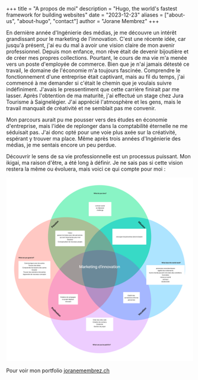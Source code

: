+++
title = "A propos de moi"
description = "Hugo, the world's fastest framework for building websites"
date = "2023-12-23"
aliases = ["about-us", "about-hugo", "contact"]
author = "Jorane Membrez"
+++

En dernière année d'Ingénierie des médias, je me découvre un intérêt grandissant pour le marketing de l'innovation. C'est une récente idée, car jusqu'à présent, j'ai eu du mal à avoir une vision claire de mon avenir professionnel. Depuis mon enfance, mon rêve était de devenir bijoutière et de créer mes propres collections. Pourtant, le cours de ma vie m'a menée vers un poste d'employée de commerce. Bien que je n'ai jamais détesté ce travail, le domaine de l'économie m'a toujours fascinée. Comprendre le fonctionnement d'une entreprise était captivant, mais au fil du temps, j'ai commencé à me demander si c'était le chemin que je voulais suivre indéfiniment. J'avais le pressentiment que cette carrière finirait par me lasser. Après l'obtention de ma maturité, j'ai effectué un stage chez Jura Tourisme à Saignelégier. J'ai apprécié l'atmosphère et les gens, mais le travail manquait de créativité et ne semblait pas me convenir.

Mon parcours aurait pu me pousser vers des études en économie d'entreprise, mais l'idée de replonger dans la comptabilité éternelle ne me séduisait pas. J'ai donc opté pour une voie plus axée sur la créativité, espérant y trouver ma place. Même après trois années d'Ingénierie des médias, je me sentais encore un peu perdue.

Découvrir le sens de sa vie professionnelle est un processus puissant. Mon ikigai, ma raison d'être, a été long à définir. Je ne sais pas si cette vision restera la même ou évoluera, mais voici ce qui compte pour moi :

![Ikigai](/static/images/IkigaiDiagram.png)

Pour voir mon portfolio [joranemembrez.ch](https://joranemembrez.ch)
